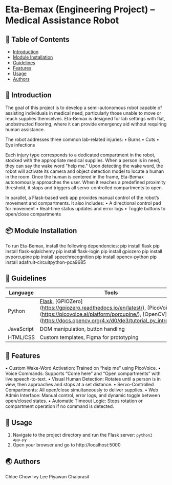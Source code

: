 # Eta-Bemax (Engineering Project) – Medical Assistance Robot

## 🚩 Table of Contents

- [Introduction](#-introduction)
- [Module Installation](#-module-installation)
- [Guidelines](#-guidelines)
- [Features](#-features)
- [Usage](#-usage)
- [Authors](#-authors)

## 🤖 Introduction
The goal of this project is to develop a semi-autonomous robot capable of assisting individuals in medical need, particularly those unable to move or reach supplies themselves. Eta-Bemax is designed for lab settings with flat, unobstructed flooring, where it can provide emergency aid without requiring human assistance.

The robot addresses three common lab-related injuries:
   • Burns
   • Cuts
   • Eye infections

Each injury type corresponds to a dedicated compartment in the robot, stocked with the appropriate medical supplies. When a person is in need, they can say the wake word "help me." Upon detecting the wake word, the robot will activate its camera and object detection model to locate a human in the room. Once the human is centered in the frame, Eta-Bemax autonomously approaches the user. When it reaches a predefined proximity threshold, it stops and triggers all servo-controlled compartments to open.

In parallel, a Flask-based web app provides manual control of the robot’s movement and compartments. It also includes:
   • A directional control pad for movement
   • Real-time status updates and error logs
   • Toggle buttons to open/close compartments

## 📦 Module Installation
To run Eta-Bemax, install the following dependencies:
pip install flask
pip install flask-sqlalchemy
pip install flask-login
pip install gpiozero
pip install pvporcupine
pip install speechrecognition
pip install opencv-python
pip install adafruit-circuitpython-pca9685

## 🔧 Guidelines
| Language   | Tools |
|------------|-------|
| Python     |[Flask](https://flask.palletsprojects.com/en/2.1.x/ ), [GPIOZero] (https://gpiozero.readthedocs.io/en/latest/), [PicoVoice] (https://picovoice.ai/platform/porcupine/), [OpenCV] (https://docs.opencv.org/4.x/d0/de3/tutorial_py_intro.html)     |
| JavaScript |DOM manipulation, button handling       |
| HTML/CSS   |Custom templates, Figma for prototyping       |

## 🎨 Features
   • Custom Wake-Word Activation: Trained on “help me” using PicoVoice.
   • Voice Commands: Supports “Come here” and “Open compartments” with live speech-to-text.
   • Visual Human Detection: Rotates until a person is in view, then approaches and stops at a set distance.
   • Servo-Controlled Compartments: All open/close simultaneously to deliver supplies.
   • Web Admin Interface: Manual control, error logs, and dynamic toggle between open/closed states.
   • Automatic Timeout Logic: Stops rotation or compartment operation if no command is detected.

## 🐾 Usage
1. Navigate to the project directory and run the Flask server: ```python3 app.py```
2. Open your browser and go to http://localhost:5000

## 🌏 Authors
Chloe Chow
Ivy Lee
Piyawan Chaiprasit
